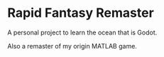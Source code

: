 # Rapid Fantasy Remaster

A personal project to learn the ocean that is Godot.

Also a remaster of my origin MATLAB game.
